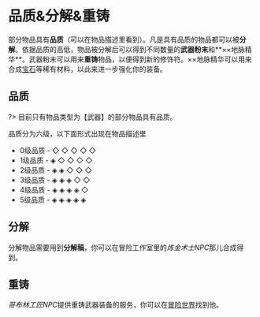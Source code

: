 # 品质&分解&重铸

部分物品具有**品质**（可以在物品描述里看到）。凡是具有品质的物品都可以被**分解**。依据品质的高低，物品被分解后可以得到不同数量的**武器粉末**和**××地脉精华**。武器粉末可以用来**重铸**物品，以便得到新的修饰符。××地脉精华可以用来合成[宝石](/features/mmoitems/gems.md)等稀有材料，以此来进一步强化你的装备。

## 品质

?> 目前只有物品类型为【武器】的部分物品具有品质。

品质分为六级，以下面形式出现在物品描述里

* 0级品质 - ◇ ◇ ◇ ◇ ◇
* 1级品质 - ◈ ◇ ◇ ◇ ◇
* 2级品质 - ◈ ◈ ◇ ◇ ◇
* 3级品质 - ◈ ◈ ◈ ◇ ◇
* 4级品质 - ◈ ◈ ◈ ◈ ◇
* 5级品质 - ◈ ◈ ◈ ◈ ◈

## 分解

分解物品需要用到**分解稿**，你可以在冒险工作室里的*炼金术士NPC*那儿合成得到。

## 重铸

*哥布林工匠NPC*提供重铸武器装备的服务，你可以在[冒险世界](/servers/survival.md#ow)找到他。